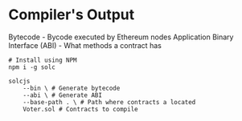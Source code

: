 # Compiler's Output

Bytecode - Bycode executed by Ethereum nodes
Application Binary Interface (ABI) - What methods a contract has

```
# Install using NPM
npm i -g solc

solcjs
    --bin \ # Generate bytecode
    --abi \ # Generate ABI
    --base-path . \ # Path where contracts a located
    Voter.sol # Contracts to compile
```
